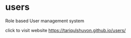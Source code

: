 # users
Role based User management system



click to visit website https://tariqulshuvon.github.io/users/
